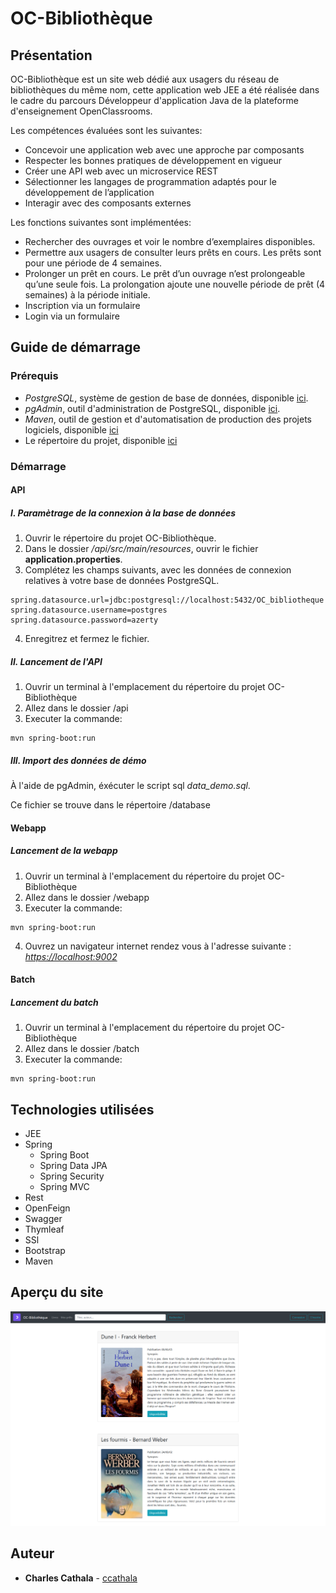 # OC-Bibliothèque

## Présentation

OC-Bibliothèque est un site web dédié aux usagers du réseau de bibliothèques du même nom, cette application web JEE a été réalisée dans le cadre du parcours Développeur d'application Java de la plateforme d'enseignement OpenClassrooms.

Les compétences évaluées sont les suivantes:

* Concevoir une application web avec une approche par composants
* Respecter les bonnes pratiques de développement en vigueur
* Créer une API web avec un microservice REST
* Sélectionner les langages de programmation adaptés pour le développement de l’application
* Interagir avec des composants externes

Les fonctions suivantes sont implémentées:

* Rechercher des ouvrages et voir le nombre d’exemplaires disponibles.
* Permettre aux usagers de consulter leurs prêts en cours. Les prêts sont pour une période de 4 semaines.
* Prolonger un prêt en cours. Le prêt d’un ouvrage n’est prolongeable qu’une seule fois. La prolongation ajoute une nouvelle période de prêt (4 semaines) à la période initiale.
* Inscription via un formulaire
* Login via un formulaire

## Guide de démarrage

### Prérequis

* _PostgreSQL_, système de gestion de base de données, disponible [ici](https://www.postgresql.org/download/).  
* _pgAdmin_, outil d'administration de PostgreSQL, disponible [ici](https://www.pgadmin.org/download/).
* _Maven_, outil de gestion et d'automatisation de production des projets logiciels, disponible [ici](https://maven.apache.org/download.cgi)
* Le répertoire du projet, disponible [ici]()

### Démarrage

#### API

##### I. Paramètrage de la connexion à la base de données

 1. Ouvrir le répertoire du projet OC-Bibliothèque.
 2. Dans le dossier _/api/src/main/resources_, ouvrir le fichier **application.properties**.
 3. Complétez les champs suivants, avec les données de connexion relatives à votre base de données PostgreSQL.

 ```properties
spring.datasource.url=jdbc:postgresql://localhost:5432/OC_bibliotheque
spring.datasource.username=postgres
spring.datasource.password=azerty
```

 4. Enregitrez et fermez le fichier.

##### II. Lancement de l'API

 1. Ouvrir un terminal à l'emplacement du répertoire du projet OC-Bibliothèque
 2. Allez dans le dossier /api
 3. Executer la commande:

 ```terminal
 mvn spring-boot:run
 ```

##### III. Import des données de démo

À l'aide de pgAdmin, éxécuter le script sql _data_demo.sql_.

Ce fichier se trouve dans le répertoire /database

#### Webapp

##### Lancement de la webapp

 1. Ouvrir un terminal à l'emplacement du répertoire du projet OC-Bibliothèque
 2. Allez dans le dossier /webapp
 3. Executer la commande:

 ```terminal
 mvn spring-boot:run
 ```

 4. Ouvrez un navigateur internet rendez vous à l'adresse suivante : _<https://localhost:9002>_

#### Batch

##### Lancement du batch

 1. Ouvrir un terminal à l'emplacement du répertoire du projet OC-Bibliothèque
 2. Allez dans le dossier /batch
 3. Executer la commande:

 ```terminal
 mvn spring-boot:run
 ```

## Technologies utilisées

* JEE
* Spring
  * Spring Boot
  * Spring Data JPA
  * Spring Security
  * Spring MVC
* Rest
* OpenFeign
* Swagger
* Thymleaf
* SSl
* Bootstrap
* Maven

## Aperçu du site

![site_sample](site_sample.png)

## Auteur

* **Charles Cathala** - [ccathala](https://gist.github.com/ccathala)
